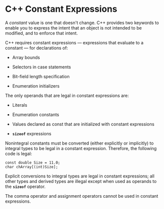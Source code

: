 # C++ Constant Expressions
        
A _constant_ value is one that doesn't change. C++ provides two keywords to enable you to express the intent that an object is not intended to be modified, and to enforce that intent.

C++ requires constant expressions — expressions that evaluate to a constant — for declarations of:

-   Array bounds
    
-   Selectors in case statements
    
-   Bit-field length specification
    
-   Enumeration initializers
    

The only operands that are legal in constant expressions are:

-   Literals
    
-   Enumeration constants
    
-   Values declared as const that are initialized with constant expressions
    
-   **`sizeof`** expressions
    

Nonintegral constants must be converted (either explicitly or implicitly) to integral types to be legal in a constant expression. Therefore, the following code is legal:


```
const double Size = 11.0;
char chArray[(int)Size];
```

Explicit conversions to integral types are legal in constant expressions; all other types and derived types are illegal except when used as operands to the **`sizeof`** operator.

The comma operator and assignment operators cannot be used in constant expressions.
